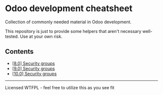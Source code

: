 # Odoo development cheatsheet

Collection of commonly needed material in Odoo development.

This repository is just to provide some helpers that aren't necessary well-tested.
Use at your own risk.

## Contents
- [[8.0] Security groups](security_groups/security_groups_8.0.md)
- [[9.0] Security groups](security_groups/security_groups_9.0.md)
- [[10.0] Security groups](security_groups/security_groups_10.0.md)

---
Licensed WTFPL - feel free to utilize this as you see fit
